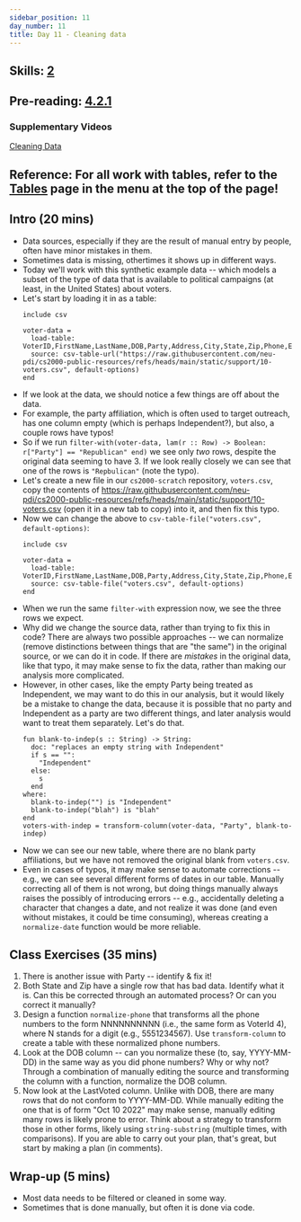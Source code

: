 ```yaml
---
sidebar_position: 11
day_number: 11
title: Day 11 - Cleaning data
---
```


## Skills: [2](</skills/#(2)>)

## Pre-reading: [4.2.1](%7B%7BDCIC_DOMAIN%7D%7D/processing-tables.html#%28part._cleaning-tables%29)

### Supplementary Videos

[Cleaning Data](https://northeastern.hosted.panopto.com/Panopto/Pages/Viewer.aspx?id=248f7fdd-7d96-47a0-b548-b3470134ac25)

## Reference: For all work with tables, refer to the [Tables](/tables) page in the menu at the top of the page!

## Intro (20 mins)

- Data sources, especially if they are the result of manual entry by people,
  often have minor mistakes in them.
- Sometimes data is missing, othertimes it shows up in different ways.
- Today we'll work with this synthetic example data -- which models a subset of
  the type of data that is available to political campaigns (at least, in the United States) about voters.
- Let's start by loading it in as a table:
  ```pyret
  include csv
    
  voter-data = 
    load-table: VoterID,FirstName,LastName,DOB,Party,Address,City,State,Zip,Phone,Email,LastVoted 
    source: csv-table-url("https://raw.githubusercontent.com/neu-pdi/cs2000-public-resources/refs/heads/main/static/support/10-voters.csv", default-options)
  end
  ```
- If we look at the data, we should notice a few things are off about the data.
- For example, the party affiliation, which is often used to target outreach,
  has one column empty (which is perhaps Independent?), but also, a couple rows
  have typos!
- So if we run `filter-with(voter-data, lam(r :: Row) -> Boolean: r["Party"] == "Republican" end)`
  we see only _two_ rows, despite the original data seeming to have 3. If we
  look really closely we can see that one of the rows is `"Repbulican"` (note
  the typo).
- Let's create a new file in our `cs2000-scratch` repository, `voters.csv`, copy the contents of
  https://raw.githubusercontent.com/neu-pdi/cs2000-public-resources/refs/heads/main/static/support/10-voters.csv (open it in a new tab to copy) into it, and then fix this typo.
- Now we can change the above to `csv-table-file("voters.csv", default-options)`:
  ```pyret
  include csv
    
  voter-data = 
    load-table: VoterID,FirstName,LastName,DOB,Party,Address,City,State,Zip,Phone,Email,LastVoted 
    source: csv-table-file("voters.csv", default-options)
  end
  ```
- When we run the same `filter-with` expression now, we see the three rows we
  expect.
- Why did we change the source data, rather than trying to fix this in code?
  There are always two possible approaches -- we can normalize (remove
  distinctions between things that are "the same") in the original source, or we
  can do it in code. If there are _mistakes_ in the original data, like that
  typo, it may make sense to fix the data, rather than making our analysis more
  complicated.
- However, in other cases, like the empty Party being treated as Independent, we
  may want to do this in our analysis, but it would likely be a mistake to
  change the data, because it is possible that no party and Independent as a
  party are two different things, and later analysis would want to treat them
  separately. Let's do that.
  ```pyret
  fun blank-to-indep(s :: String) -> String:
    doc: "replaces an empty string with Independent"
    if s == "":
      "Independent"
    else:
      s
    end
  where:
    blank-to-indep("") is "Independent"
    blank-to-indep("blah") is "blah"
  end
  voters-with-indep = transform-column(voter-data, "Party", blank-to-indep)
  ```
- Now we can see our new table, where there are no blank party affiliations, but
  we have not removed the original blank from `voters.csv`.
- Even in cases of typos, it may make sense to automate corrections -- e.g., we
  can see several different forms of dates in our table. Manually correcting all
  of them is not wrong, but doing things manually always raises the possibly of introducing errors -- e.g., accidentally deleting a character that changes a date, and not realize it was done (and even without mistakes, it could be time
  consuming), whereas creating a `normalize-date` function would be more
  reliable.

## Class Exercises (35 mins)

1. There is another issue with Party -- identify & fix it!
2. Both State and Zip have a single row that has bad data. Identify what it is.
   Can this be corrected through an automated process? Or can you correct it
   manually?
3. Design a function `normalize-phone` that transforms all the phone numbers to
   the form NNNNNNNNNN (i.e., the same form as VoterId 4), where N stands for a
   digit (e.g., 5551234567). Use `transform-column`
   to create a table with these normalized phone numbers.
5. Look at the DOB column -- can you normalize these (to, say, YYYY-MM-DD) in the
   same way as you did phone numbers? Why or why not? Through a combination of
   manually editing the source and transforming the column with a function,
   normalize the DOB column.
6. Now look at the LastVoted column. Unlike with DOB, there are many rows that do
   not conform to YYYY-MM-DD. While manually editing the one that is of form "Oct
   10 2022" may make sense, manually editing many rows is likely prone to error.
   Think about a strategy to transform those in other forms, likely using
   `string-substring` (multiple times, with comparisons). If you are able to
   carry out your plan, that's great, but start by making a plan (in comments).

## Wrap-up (5 mins)

- Most data needs to be filtered or cleaned in some way.
- Sometimes that is done manually, but often it is done via code.
